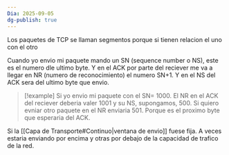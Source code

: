 ```yaml
---
Dia: 2025-09-05
dg-publish: true
---
```

Los paquetes de TCP se llaman segmentos porque si tienen relacion el uno con el otro 

Cuando yo envio mi paquete mando un SN (sequence number o NS), este es el numero dle ultimo byte. Y en el ACK por parte del reciever me va a llegar en NR (numero de reconocimiento) el numero SN+1. Y en el NS del ACK sera del ultimo byte que envio.

>[!example] Si yo envio mi paquete con el SN= 1000. El NR en el ACK del reciever deberia valer 1001 y su NS, supongamos, 500. Si quiero evniar otro paquete en el NR enviaria 501. Porque es el proximo byte que esperaria del ACK.

Si la [[Capa de Transporte#Continuo|ventana de envio]] fuese fija. A veces estaria enviando por encima y otras por debajo de la capacidad de trafico de la red.



